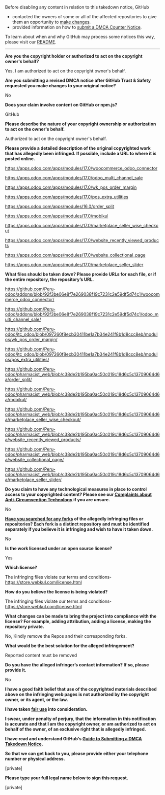 Before disabling any content in relation to this takedown notice, GitHub
- contacted the owners of some or all of the affected repositories to give them an opportunity to [make changes](https://docs.github.com/en/github/site-policy/dmca-takedown-policy#a-how-does-this-actually-work).
- provided information on how to [submit a DMCA Counter Notice](https://docs.github.com/en/articles/guide-to-submitting-a-dmca-counter-notice).

To learn about when and why GitHub may process some notices this way, please visit our [README](https://github.com/github/dmca/blob/master/README.md#anatomy-of-a-takedown-notice).

---

**Are you the copyright holder or authorized to act on the copyright owner's behalf?**

Yes, I am authorized to act on the copyright owner's behalf.

**Are you submitting a revised DMCA notice after GitHub Trust & Safety requested you make changes to your original notice?**

No

**Does your claim involve content on GitHub or npm.js?**

GitHub

**Please describe the nature of your copyright ownership or authorization to act on the owner's behalf.**

Authorized to act on the copyright owner's behalf.

**Please provide a detailed description of the original copyrighted work that has allegedly been infringed. If possible, include a URL to where it is posted online.**

https://apps.odoo.com/apps/modules/17.0/woocommerce_odoo_connector

https://apps.odoo.com/apps/modules/17.0/odoo_multi_channel_sale

https://apps.odoo.com/apps/modules/17.0/wk_pos_order_margin

https://apps.odoo.com/apps/modules/17.0/pos_extra_utilities

https://apps.odoo.com/apps/modules/16.0/order_split

https://apps.odoo.com/apps/modules/17.0/mobikul

https://apps.odoo.com/apps/modules/17.0/marketplace_seller_wise_checkout

https://apps.odoo.com/apps/modules/17.0/website_recently_viewed_products

https://apps.odoo.com/apps/modules/17.0/website_collectional_page

https://apps.odoo.com/apps/modules/17.0/marketplace_seller_slider

**What files should be taken down? Please provide URLs for each file, or if the entire repository, the repository’s URL.**

https://github.com/Peru-odoo/addons/blob/92f3be06e8f7e269038f19c7231c2e59df5d74c1/woocommerce_odoo_connector/

https://github.com/Peru-odoo/addons/blob/92f3be06e8f7e269038f19c7231c2e59df5d74c1/odoo_multi_channel_sale/

https://github.com/Peru-odoo/itc_odoo/blob/097260f8ecb30411be1a7b34e241f8b1d8ccc8eb/modulos/wk_pos_order_margin/ 

https://github.com/Peru-odoo/itc_odoo/blob/097260f8ecb30411be1a7b34e241f8b1d8ccc8eb/modulos/pos_extra_utilities/ 

https://github.com/Peru-odoo/pharmacist_web/blob/c38de2b195ba0ac50c019c18d6c5c13709064d6a/order_split/ 

https://github.com/Peru-odoo/pharmacist_web/blob/c38de2b195ba0ac50c019c18d6c5c13709064d6a/mobikul/ 

https://github.com/Peru-odoo/pharmacist_web/blob/c38de2b195ba0ac50c019c18d6c5c13709064d6a/marketplace_seller_wise_checkout/

https://github.com/Peru-odoo/pharmacist_web/blob/c38de2b195ba0ac50c019c18d6c5c13709064d6a/website_recently_viewed_products/

https://github.com/Peru-odoo/pharmacist_web/blob/c38de2b195ba0ac50c019c18d6c5c13709064d6a/website_collectional_page/

https://github.com/Peru-odoo/pharmacist_web/blob/c38de2b195ba0ac50c019c18d6c5c13709064d6a/marketplace_seller_slider/

**Do you claim to have any technological measures in place to control access to your copyrighted content? Please see our <a href="https://docs.github.com/articles/guide-to-submitting-a-dmca-takedown-notice#complaints-about-anti-circumvention-technology">Complaints about Anti-Circumvention Technology</a> if you are unsure.**

No

**<a href="https://docs.github.com/articles/dmca-takedown-policy#b-what-about-forks-or-whats-a-fork">Have you searched for any forks</a> of the allegedly infringing files or repositories? Each fork is a distinct repository and must be identified separately if you believe it is infringing and wish to have it taken down.**

No

**Is the work licensed under an open source license?**

Yes

**Which license?**

The infringing files violate our terms and conditions- https://store.webkul.com/license.html

**How do you believe the license is being violated?**

The infringing files violate our terms and conditions- https://store.webkul.com/license.html

**What changes can be made to bring the project into compliance with the license? For example, adding attribution, adding a license, making the repository private.**

No, Kindly remove the Repos and their corresponding forks.

**What would be the best solution for the alleged infringement?**

Reported content must be removed

**Do you have the alleged infringer’s contact information? If so, please provide it.**

No

**I have a good faith belief that use of the copyrighted materials described above on the infringing web pages is not authorized by the copyright owner, or its agent, or the law.**

**I have taken <a href="https://www.lumendatabase.org/topics/22">fair use</a> into consideration.**

**I swear, under penalty of perjury, that the information in this notification is accurate and that I am the copyright owner, or am authorized to act on behalf of the owner, of an exclusive right that is allegedly infringed.**

**I have read and understand GitHub's <a href="https://docs.github.com/articles/guide-to-submitting-a-dmca-takedown-notice/">Guide to Submitting a DMCA Takedown Notice</a>.**

**So that we can get back to you, please provide either your telephone number or physical address.**

[private]

**Please type your full legal name below to sign this request.**

[private]
